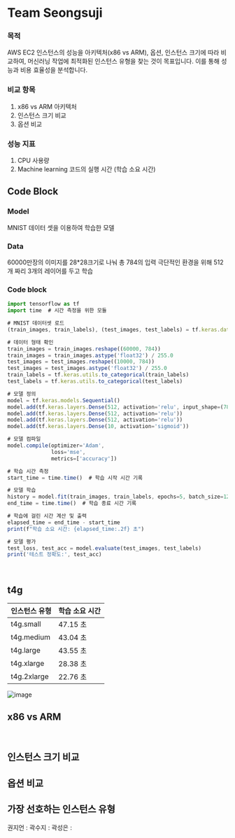 # Team Seongsuji

### 목적
AWS EC2 인스턴스의 성능을 아키텍처(x86 vs ARM), 옵션, 인스턴스 크기에 따라 비교하여, 머신러닝 작업에 최적화된 인스턴스 유형을 찾는 것이 목표입니다. 이를 통해 성능과 비용 효율성을 분석합니다.

### 비교 항목
1.	x86 vs ARM 아키텍처
2.	인스턴스 크기 비교
3.	옵션 비교

### 성능 지표
1. CPU 사용량
2. Machine learning 코드의 실행 시간 (학습 소요 시간)


## Code Block   
### Model
MNIST 데이터 셋을 이용하여 학습한 모델

### Data
60000만장의 이미지를 28*28크기로 나눠 총 784의 입력
극단적인 환경을 위해 512개 짜리 3개의 레이어를 두고 학습

### Code block
```js
import tensorflow as tf
import time  # 시간 측정을 위한 모듈

# MNIST 데이터셋 로드
(train_images, train_labels), (test_images, test_labels) = tf.keras.datasets.mnist.load_data()

# 데이터 형태 확인
train_images = train_images.reshape((60000, 784))
train_images = train_images.astype('float32') / 255.0
test_images = test_images.reshape((10000, 784))
test_images = test_images.astype('float32') / 255.0
train_labels = tf.keras.utils.to_categorical(train_labels)
test_labels = tf.keras.utils.to_categorical(test_labels)

# 모델 정의
model = tf.keras.models.Sequential()
model.add(tf.keras.layers.Dense(512, activation='relu', input_shape=(784,)))
model.add(tf.keras.layers.Dense(512, activation='relu'))
model.add(tf.keras.layers.Dense(512, activation='relu'))
model.add(tf.keras.layers.Dense(10, activation='sigmoid'))

# 모델 컴파일
model.compile(optimizer='Adam',
              loss='mse',
              metrics=['accuracy'])

# 학습 시간 측정
start_time = time.time()  # 학습 시작 시간 기록

# 모델 학습
history = model.fit(train_images, train_labels, epochs=5, batch_size=128)
end_time = time.time()  # 학습 종료 시간 기록

# 학습에 걸린 시간 계산 및 출력
elapsed_time = end_time - start_time
print(f"학습 소요 시간: {elapsed_time:.2f} 초")

# 모델 평가
test_loss, test_acc = model.evaluate(test_images, test_labels)
print('테스트 정확도:', test_acc)

```

<br> 

## t4g

| 인스턴스 유형 | 학습 소요 시간 | 
| --- | --- |
| t4g.small | 47.15 초 |
| t4g.medium | 43.04 초 |
| t4g.large | 43.55 초 |
| t4g.xlarge | 28.38 초 |
| t4g.2xlarge | 22.76 초 |

![image](https://github.com/user-attachments/assets/59260e96-ca45-4be5-97b5-bb25ac4bca62)

## x86 vs ARM   

<br> 

## 인스턴스 크기 비교


## 옵션 비교

## 가장 선호하는 인스턴스 유형
권지언 :
곽수지 :
곽성은 :

